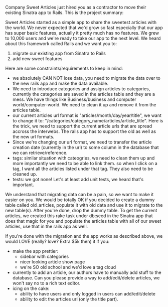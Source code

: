 Company Sweet Articles just hired you as a contractor to move their existing Sinatra app to Rails. This is the project summary:

Sweet Articles started as a simple app to share the sweetest articles with the world. We never expected that we'd grow so fast
especially that our app has super basic features, actually it pretty much has no features. We grew to 10,000 users and we're ready to take
our app to the next level. We heard about this framework called Rails and we want you to:
  1) migrate our existing app from Sinatra to Rails
  2) add new sweet features

Here are some constraints/requirements to keep in mind:

- we absolutely CAN NOT lose data, you need to migrate the data over to the new rails app and make the data available.
- We need to introduce categories and assign articles to categories, currently the categories are saved in the articles table
  and they are a mess. We have things like Business/business and computer world/computer-world. We need to clean it up and
  remove it from the articles table.
- our current articles url format is "articles/month/day/year/title", we want to change it to: "/categories/category_name/articles/article_title".
  Here is the trick, we need to support the current article urls that are spread accross the interwebs. The rails app has to support
  the old as well as the new url formats.
- Since we're changing our url format, we need to transfer the article creation date (currently in the url) to some column in
  the database that we can retrieve/reference.
- tags: similar situation with cateogries, we need to clean them up and more importantly we need to be able to link them.
  so when I click on a tag, I want all the articles listed under that tag. They also need to be cleaned up.
- tests: we got none! Let's at least add unit tests, we heard that's important.


We understand that migrating data can be a pain, so we want to make it easier on you. We would be totally OK if you decided to
create a dummy table called old_articles, populate it with old data and use it to migrate to the new table(s). After you're done,
drop the dummy table. To get the current articles, we created this rake task under db:seed in the Sinatra app that does that magic for you
and populate the articles table with all of our sweet articles, use that in the rails app as well.


If you're done with the migration and the app works as described above, we would LOVE (really? love? Extra $5k then) it if you:
- make the app prettier:
  - sidebar with categories
  - nicer looking article show page
  - we're SO old school and we'd love a tag cloud
- currently to add an article, our authors have to manually add stuff to the database. Can you please provide a way to
  add/edit/delete articles, we won't say no to a rich text editor.
- icing on the cake:
  - ability to have users and only logged in users can add/edit/delete
  - ability to edit the articles url (only the title part).



